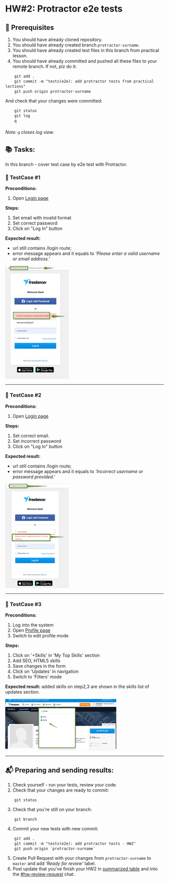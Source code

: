 # HW#2: Protractor e2e tests

## :link: Prerequisites

1. You should have already cloned repository.
2. You should have already created branch `protractor-surname`.
3. You should have already created test files in this branch from practical lesson.
4. You should have already committed and pushed all these files to your remote branch. 
If not, plz do it:
```
    git add .
    git commit -m "tests(e2e): add protractor tests from practical lections"
    git push origin protractor-surname
 ``` 
And check that your changes were committed:
```
    git status
    git log
    q
 ```
###### Note: `q` closes log view.

## :books: Tasks:

In this branch - cover test case by e2e test with Protractor.

### :pencil: TestCase #1

**Preconditions:**
1. Open [Login page](https://www.freelancer.com/login)

**Steps:**
1. Set email with invalid format
2. Set correct password
3. Click on "Log In" button

**Expected result:** 
- url still contains /login route;
- error message appears and it equals to _'Please enter a valid username or email address.'_

<img src="/homework/todo/assets/hw2_1.png" alt="HW2.1" width="40%">

-----

### :pencil: TestCase #2

**Preconditions:**
1. Open [Login page](https://www.freelancer.com/login)

**Steps:**
1. Set correct email.
2. Set incorrect password
3. Click on "Log In" button

**Expected result:** 
- url still contains /login route;
- error message appears and it equals to _'Incorrect username or password provided.'_

<img src="/homework/todo/assets/hw2_2.png" alt="HW2.2" width="40%">

----

### :pencil: TestCase #3

**Preconditions:**
1. Log into the system
2. Open [Profile page](https://www.freelancer.com/u/{username})
3. Switch to edit profile mode

**Steps:**
1. Click on '+Skills' in 'My Top Skills' section
2. Add SEO, HTML5 skills
3. Save changes in the form
4. Click on 'Updates' in navigation
5. Switch to 'Filters' mode

**Expected result:** added skills on step2,3 are shown in the skills list of updates section.

<img src="/homework/todo/assets/hw2_3.png" alt="HW2.3" width="70%">

----

## :mailbox_with_mail: Preparing and sending results:

1. Check yourself - run your tests, review your code.
2. Check that your changes are ready to commit:
```
    git status
```
3. Check that you're still on your branch:
```
    git branch
```
4. Commit your new tests with new commit:
```
    git add .
    git commit -m "tests(e2e): add protractor tests - HW2"
    git push origin `protractor-surname`
```
5. Create Pull Request with your changes from `protractor-surname` to `master` and add _'Ready for review'_ label.
6. Post update that you've finish your HW2 in [summarized table](https://docs.google.com/spreadsheets/d/1pIVFmzoo6lkchfcUjxpUFov7u7m09iY_4knNajdR9SU/edit?usp=sharing) and into the [#hw-review-request](https://valorsoftware-qa2020.slack.com/archives/CUC73SVC4) chat.

